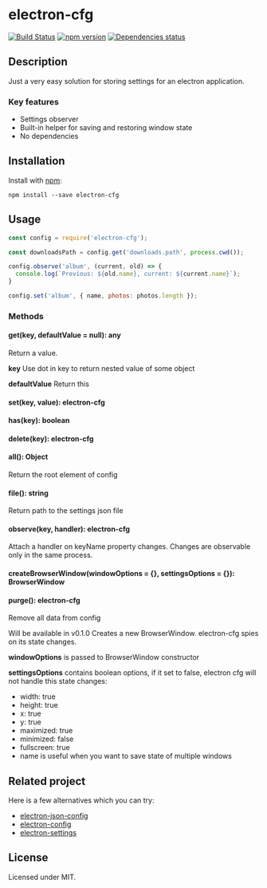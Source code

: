 # electron-cfg
[![Build Status](https://travis-ci.org/megahertz/electron-cfg.svg?branch=master)](https://travis-ci.org/megahertz/electron-cfg)
[![npm version](https://badge.fury.io/js/electron-cfg.svg)](https://badge.fury.io/js/electron-cfg)
[![Dependencies status](https://david-dm.org/megahertz/electron-cfg/status.svg)](https://david-dm.org/megahertz/electron-cfg)

## Description

Just a very easy solution for storing settings for an electron
application.

### Key features

 - Settings observer
 - Built-in helper for saving and restoring window state
 - No dependencies

## Installation

Install with [npm](https://npmjs.org/package/electron-cfg):

    npm install --save electron-cfg

## Usage

```js
const config = require('electron-cfg');

const downloadsPath = config.get('downloads.path', process.cwd());

config.observe('album', (current, old) => {
  console.log(`Previous: ${old.name}, current: ${current.name}`);
}

config.set('album', { name, photos: photos.length });
```

### Methods

#### get(key, defaultValue = null): any

Return a value.

**key** Use dot in key to return nested value of some object

**defaultValue** Return this

#### set(key, value): electron-cfg

#### has(key): boolean

#### delete(key): electron-cfg

#### all(): Object
Return the root element of config

#### file(): string
Return path to the settings json file

#### observe(key, handler): electron-cfg
Attach a handler on keyName property changes. Changes are observable
only in the same process.

#### createBrowserWindow(windowOptions = {}, settingsOptions = {}): BrowserWindow

#### purge(): electron-cfg
Remove all data from config

Will be available in v0.1.0 Creates a new BrowserWindow. electron-cfg
spies on its state changes.

**windowOptions** is passed to BrowserWindow constructor

**settingsOptions** contains boolean options, if it set to false,
electron cfg will not handle this state changes:

 - width: true
 - height: true
 - x: true
 - y: true
 - maximized: true
 - minimized: false
 - fullscreen: true
 - name is useful when you want to save state of multiple windows

## Related project

Here is a few alternatives which you can try:
- [electron-json-config](https://github.com/de-luca/electron-json-config)
- [electron-config](https://github.com/sindresorhus/electron-config)
- [electron-settings](https://github.com/nathanbuchar/electron-settings)

## License

Licensed under MIT.
